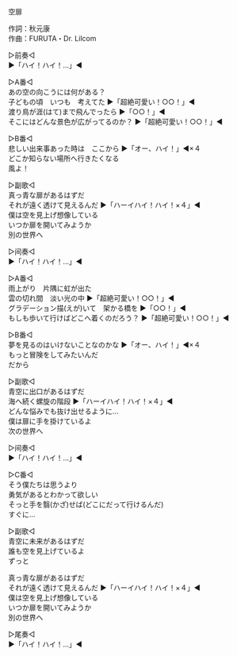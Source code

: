 空扉  
  
作詞：秋元康  
作曲：FURUTA・Dr. Lilcom  
  
▷前奏◁  
▶「ハイ！ハイ！…」◀   
  
▷A番◁  
あの空の向こうには何がある？  
子どもの頃　いつも　考えてた ▶「超絶可愛い！○○！」◀   
渡り鳥が涯(はて)まで飛んでったら ▶「○○！」◀   
そこにはどんな景色が広がってるのか？ ▶「超絶可愛い！○○！」◀   
  
▷B番◁  
悲しい出来事あった時は　ここから ▶「オー、ハイ！」◀×４   
どこか知らない場所へ行きたくなる  
風よ！  
  
▷副歌◁  
真っ青な扉があるはずだ  
それが遠く透けて見えるんだ ▶「ハーイハイ！ハイ！×４」◀   
僕は空を見上げ想像している  
いつか扉を開いてみようか  
別の世界へ  
  
▷间奏◁  
▶「ハイ！ハイ！…」◀   
  
▷A番◁  
雨上がり　片隅に虹が出た  
雲の切れ間　淡い光の中 ▶「超絶可愛い！○○！」◀   
グラデーション描(えが)いて　架かる橋を ▶「○○！」◀   
もしも歩いて行けばどこへ着くのだろう？ ▶「超絶可愛い！○○！」◀   
  
▷B番◁  
夢を見るのはいけないことなのかな ▶「オー、ハイ！」◀×４   
もっと冒険をしてみたいんだ  
だから  
  
▷副歌◁  
青空に出口があるはずだ  
海へ続く螺旋の階段 ▶「ハーイハイ！ハイ！×４」◀   
どんな悩みでも抜け出せるように…  
僕は扉に手を掛けているよ  
次の世界へ  
  
▷间奏◁  
▶「ハイ！ハイ！…」◀   
  
▷C番◁  
そう僕たちは思うより  
勇気があるとわかって欲しい  
そっと手を翳(かざ)せば(どこにだって行けるんだ)  
すぐに…  
  
▷副歌◁  
青空に未来があるはずだ  
誰も空を見上げているよ  
ずっと  
  
真っ青な扉があるはずだ  
それが遠く透けて見えるんだ ▶「ハーイハイ！ハイ！×４」◀   
僕は空を見上げ想像している  
いつか扉を開いてみようか  
別の世界へ  
  
▷尾奏◁  
▶「ハイ！ハイ！…」◀   
